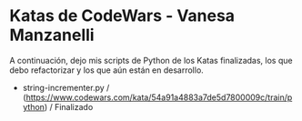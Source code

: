 # Katas de CodeWars - Vanesa Manzanelli
A continuación, dejo mis scripts de Python de los Katas finalizadas, los que debo refactorizar y los que aún están en desarrollo.

- string-incrementer.py / (https://www.codewars.com/kata/54a91a4883a7de5d7800009c/train/python) / Finalizado